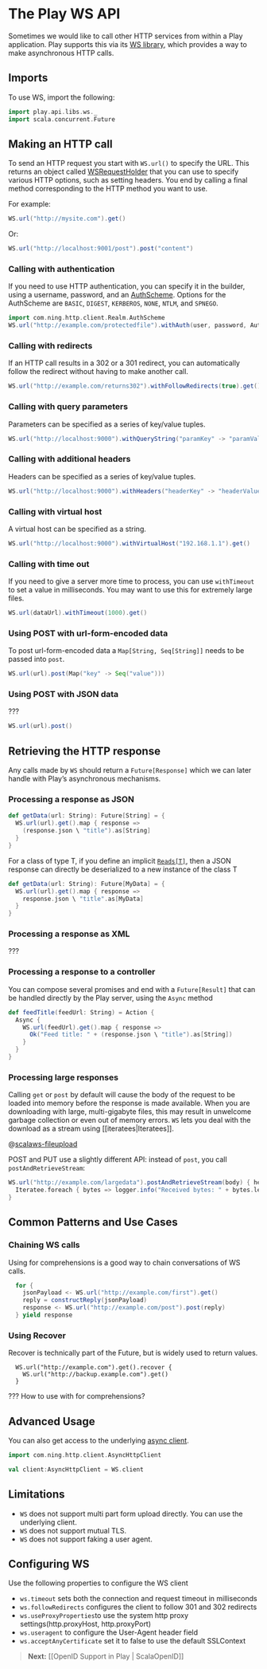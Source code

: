 # The Play WS API

Sometimes we would like to call other HTTP services from within a Play application. Play supports this via its [WS library](api/scala/index.html#play.api.libs.ws.package), which provides a way to make asynchronous HTTP calls.

## Imports

To use WS, import the following:

```scala
import play.api.libs.ws._
import scala.concurrent.Future
```

## Making an HTTP call

To send an HTTP request you start with `WS.url()` to specify the URL.  This returns an object called [WSRequestHolder](api/scala/index.html#play.api.libs.ws.WS$$WSRequestHolder) that you can use to specify various HTTP options, such as setting headers. You end by calling a final method corresponding to the HTTP method you want to use.

For example:

```scala
WS.url("http://mysite.com").get()
```

Or:

```scala
WS.url("http://localhost:9001/post").post("content")
```

### Calling with authentication

If you need to use HTTP authentication, you can specify it in the builder, using a username, password, and an [AuthScheme](http://sonatype.github.io/async-http-client/apidocs/reference/com/ning/http/client/Realm.AuthScheme.html).  Options for the AuthScheme are `BASIC`, `DIGEST`, `KERBEROS`, `NONE`, `NTLM`, and `SPNEGO`.

```scala
import com.ning.http.client.Realm.AuthScheme
WS.url("http://example.com/protectedfile").withAuth(user, password, AuthScheme.BASIC).get()
```

### Calling with redirects

If an HTTP call results in a 302 or a 301 redirect, you can automatically follow the redirect without having to make another call.

```scala
WS.url("http://example.com/returns302").withFollowRedirects(true).get()
```

### Calling with query parameters

Parameters can be specified as a series of key/value tuples.

```scala
WS.url("http://localhost:9000").withQueryString("paramKey" -> "paramValue").get()
```

### Calling with additional headers

Headers can be specified as a series of key/value tuples.

```scala
WS.url("http://localhost:9000").withHeaders("headerKey" -> "headerValue").get()
```

### Calling with virtual host

A virtual host can be specified as a string.

```scala
WS.url("http://localhost:9000").withVirtualHost("192.168.1.1").get()
```

### Calling with time out

If you need to give a server more time to process, you can use `withTimeout` to set a value in milliseconds.  You may want to use this for extremely large files.

```scala
WS.url(dataUrl).withTimeout(1000).get()
```

### Using POST with url-form-encoded data

To post url-form-encoded data a `Map[String, Seq[String]]` needs to be passed into `post`.

```scala
WS.url(url).post(Map("key" -> Seq("value")))
```

### Using POST with JSON data

???

```scala
WS.url(url).post()
```

## Retrieving the HTTP response

Any calls made by `WS` should return a `Future[Response]` which we can later handle with Play’s asynchronous mechanisms.

### Processing a response as JSON

```scala
def getData(url: String): Future[String] = { 
  WS.url(url).get().map { response =>
    (response.json \ "title").as[String]
  }
}
```

For a class of type T, if you define an implicit [`Reads[T]`](api/scala/index.html#play.api.libs.json.Reads), then a JSON response can directly be deserialized to a new instance of the class T

```scala
def getData(url: String): Future[MyData] = { 
  WS.url(url).get().map { response =>
    response.json \ "title".as[MyData]
  }
}
```

### Processing a response as XML

???

### Processing a response to a controller

You can compose several promises and end with a `Future[Result]` that can be handled directly by the Play server, using the `Async` method

```scala
def feedTitle(feedUrl: String) = Action {
  Async {
    WS.url(feedUrl).get().map { response =>
      Ok("Feed title: " + (response.json \ "title").as[String])
    }
  }  
}
```

### Processing large responses

Calling `get` or `post` by default will cause the body of the request to be loaded into memory before the response is made available.  When you are downloading with large, multi-gigabyte files, this may result in unwelcome garbage collection or even out of memory errors.  `WS` lets you deal with the download as a stream using [[iteratees|Iteratees]].

@[scalaws-fileupload](code/ScalaWSSpec.scala)

POST and PUT use a slightly different API: instead of `post`, you call `postAndRetrieveStream`:

```scala
WS.url("http://example.com/largedata").postAndRetrieveStream(body) { headers =>
  Iteratee.foreach { bytes => logger.info("Received bytes: " + bytes.length) }
}
```

## Common Patterns and Use Cases

### Chaining WS calls

Using for comprehensions is a good way to chain conversations of WS calls.

```scala
  for {
    jsonPayload <- WS.url("http://example.com/first").get()
    reply = constructReply(jsonPayload)
    response <- WS.url("http://example.com/post").post(reply)
  } yield response
```

### Using Recover

Recover is technically part of the Future, but is widely used to return values.

```
  WS.url("http://example.com").get().recover {
    WS.url("http://backup.example.com").get()
  }
```

??? How to use with for comprehensions?

## Advanced Usage

You can also get access to the underlying [async client](http://sonatype.github.io/async-http-client/apidocs/reference/com/ning/http/client/AsyncHttpClient.html).

```scala
import com.ning.http.client.AsyncHttpClient

val client:AsyncHttpClient = WS.client
```

## Limitations

* `WS` does not support multi part form upload directly.  You can use the underlying client.
* `WS` does not support mutual TLS.
* `WS` does not support faking a user agent.

## Configuring WS 

Use the following properties to configure the WS client

* `ws.timeout` sets both the connection and request timeout in milliseconds
* `ws.followRedirects` configures the client to follow 301 and 302 redirects
* `ws.useProxyProperties`to use the system http proxy settings(http.proxyHost, http.proxyPort) 
* `ws.useragent` to configure the User-Agent header field
* `ws.acceptAnyCertificate` set it to false to use the default SSLContext

 

> **Next:** [[OpenID Support in Play | ScalaOpenID]]
